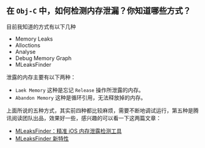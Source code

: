 ## 在 `Obj-C` 中，如何检测内存泄漏？你知道哪些方式？
目前我知道的方式有以下几种

* Memory Leaks
* Alloctions
* Analyse
* Debug Memory Graph
* MLeaksFinder



泄露的内存主要有以下两种：

* `Laek Memory` 这种是忘记 `Release` 操作所泄露的内存。
* `Abandon Memory` 这种是循环引用，无法释放掉的内存。


上面所说的五种方式，其实前四种都比较麻烦，需要不断地调试运行，第五种是腾讯阅读团队出品，效果好一些，感兴趣的可以看一下这两篇文章：

- [MLeaksFinder：精准 iOS 内存泄露检测工具](http://wereadteam.github.io/2016/02/22/MLeaksFinder/)
- [MLeaksFinder 新特性](http://wereadteam.github.io/2016/07/20/MLeaksFinder2/)

